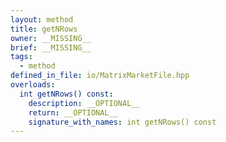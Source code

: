 ```yaml
---
layout: method
title: getNRows
owner: __MISSING__
brief: __MISSING__
tags:
  - method
defined_in_file: io/MatrixMarketFile.hpp
overloads:
  int getNRows() const:
    description: __OPTIONAL__
    return: __OPTIONAL__
    signature_with_names: int getNRows() const
---
```

